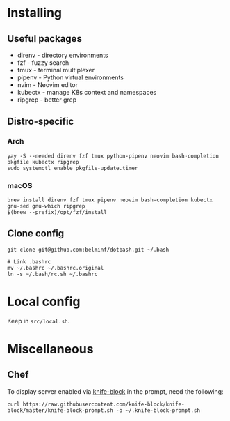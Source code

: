 # Installing

## Useful packages
* direnv - directory environments
* fzf - fuzzy search
* tmux - terminal multiplexer
* pipenv - Python virtual environments
* nvim - Neovim editor
* kubectx - manage K8s context and namespaces
* ripgrep - better grep

## Distro-specific
### Arch
```
yay -S --needed direnv fzf tmux python-pipenv neovim bash-completion pkgfile kubectx ripgrep
sudo systemctl enable pkgfile-update.timer
```

### macOS
```
brew install direnv fzf tmux pipenv neovim bash-completion kubectx gnu-sed gnu-which ripgrep
$(brew --prefix)/opt/fzf/install
```
## Clone config
```
git clone git@github.com:belminf/dotbash.git ~/.bash

# Link .bashrc
mv ~/.bashrc ~/.bashrc.original
ln -s ~/.bash/rc.sh ~/.bashrc
```

# Local config
Keep in `src/local.sh`.

# Miscellaneous
## Chef
To display server enabled via [knife-block](https://github.com/knife-block/knife-block) in the prompt, need the following:

```
curl https://raw.githubusercontent.com/knife-block/knife-block/master/knife-block-prompt.sh -o ~/.knife-block-prompt.sh
```
